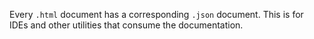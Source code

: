 <!-- YAML
added: v0.6.12
-->

Every `.html` document has a corresponding `.json` document. This is for IDEs
and other utilities that consume the documentation.

